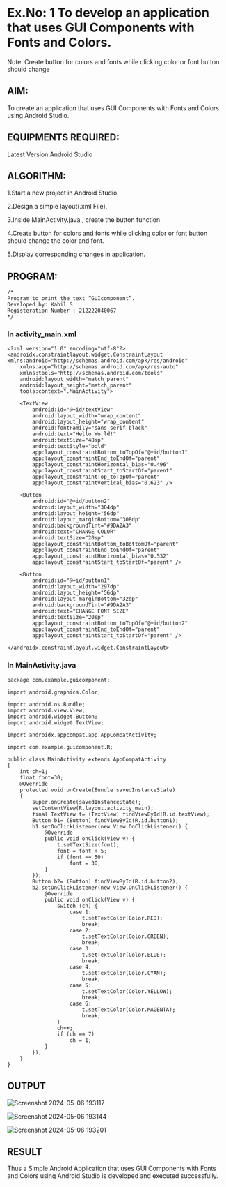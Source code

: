 # Ex.No: 1 To develop an application that uses GUI Components with Fonts and Colors. 
Note: Create button for colors and fonts while clicking color or font button should change 


## AIM:

To create an application that uses GUI Components with Fonts and Colors using Android Studio.

## EQUIPMENTS REQUIRED:

Latest Version Android Studio

## ALGORITHM:
1.Start a new project in Android Studio.

2.Design a simple layout(.xml File).

3.Inside MainActivity.java , create the button function

4.Create button for colors and fonts while clicking color or font button should change the color and font.

5.Display corresponding changes in application.

## PROGRAM:
```
/*
Program to print the text “GUIcomponent”.
Developed by: Kabil S
Registeration Number : 212222040067
*/
```
### In activity_main.xml
```
<?xml version="1.0" encoding="utf-8"?>
<androidx.constraintlayout.widget.ConstraintLayout xmlns:android="http://schemas.android.com/apk/res/android"
    xmlns:app="http://schemas.android.com/apk/res-auto"
    xmlns:tools="http://schemas.android.com/tools"
    android:layout_width="match_parent"
    android:layout_height="match_parent"
    tools:context=".MainActivity">

    <TextView
        android:id="@+id/textView"
        android:layout_width="wrap_content"
        android:layout_height="wrap_content"
        android:fontFamily="sans-serif-black"
        android:text="Hello World!"
        android:textSize="48sp"
        android:textStyle="bold"
        app:layout_constraintBottom_toTopOf="@+id/button1"
        app:layout_constraintEnd_toEndOf="parent"
        app:layout_constraintHorizontal_bias="0.496"
        app:layout_constraintStart_toStartOf="parent"
        app:layout_constraintTop_toTopOf="parent"
        app:layout_constraintVertical_bias="0.623" />

    <Button
        android:id="@+id/button2"
        android:layout_width="304dp"
        android:layout_height="56dp"
        android:layout_marginBottom="308dp"
        android:backgroundTint="#9DA2A3"
        android:text="CHANGE COLOR"
        android:textSize="20sp"
        app:layout_constraintBottom_toBottomOf="parent"
        app:layout_constraintEnd_toEndOf="parent"
        app:layout_constraintHorizontal_bias="0.532"
        app:layout_constraintStart_toStartOf="parent" />

    <Button
        android:id="@+id/button1"
        android:layout_width="297dp"
        android:layout_height="56dp"
        android:layout_marginBottom="32dp"
        android:backgroundTint="#9DA2A3"
        android:text="CHANGE FONT SIZE"
        android:textSize="20sp"
        app:layout_constraintBottom_toTopOf="@+id/button2"
        app:layout_constraintEnd_toEndOf="parent"
        app:layout_constraintStart_toStartOf="parent" />

</androidx.constraintlayout.widget.ConstraintLayout>
```
### In MainActivity.java
```
package com.example.guicomponent;

import android.graphics.Color;

import android.os.Bundle;
import android.view.View;
import android.widget.Button;
import android.widget.TextView;

import androidx.appcompat.app.AppCompatActivity;

import com.example.guicomponent.R;

public class MainActivity extends AppCompatActivity
{
    int ch=1;
    float font=30;
    @Override
    protected void onCreate(Bundle savedInstanceState)
    {
        super.onCreate(savedInstanceState);
        setContentView(R.layout.activity_main);
        final TextView t= (TextView) findViewById(R.id.textView);
        Button b1= (Button) findViewById(R.id.button1);
        b1.setOnClickListener(new View.OnClickListener() {
            @Override
            public void onClick(View v) {
                t.setTextSize(font);
                font = font + 5;
                if (font == 50)
                    font = 30;
            }
        });
        Button b2= (Button) findViewById(R.id.button2);
        b2.setOnClickListener(new View.OnClickListener() {
            @Override
            public void onClick(View v) {
                switch (ch) {
                    case 1:
                        t.setTextColor(Color.RED);
                        break;
                    case 2:
                        t.setTextColor(Color.GREEN);
                        break;
                    case 3:
                        t.setTextColor(Color.BLUE);
                        break;
                    case 4:
                        t.setTextColor(Color.CYAN);
                        break;
                    case 5:
                        t.setTextColor(Color.YELLOW);
                        break;
                    case 6:
                        t.setTextColor(Color.MAGENTA);
                        break;
                }
                ch++;
                if (ch == 7)
                    ch = 1;
            }
        });
    }
}
```
## OUTPUT
![Screenshot 2024-05-06 193117](https://github.com/kabilselvam/guicomponents/assets/127846320/4f6a2573-ca83-4329-9742-e143a1267f19)

![Screenshot 2024-05-06 193144](https://github.com/kabilselvam/guicomponents/assets/127846320/d3d83dac-9651-48c4-a48d-c24919288130)

![Screenshot 2024-05-06 193201](https://github.com/kabilselvam/guicomponents/assets/127846320/ebb4bf32-4ecd-404d-8fa8-3b51e44a4933)


## RESULT
Thus a Simple Android Application that uses GUI Components with Fonts and Colors using Android Studio is developed and executed successfully.


